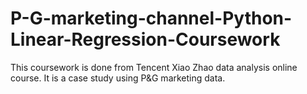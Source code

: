 # P-G-marketing-channel-Python-Linear-Regression-Coursework
This coursework is done from Tencent Xiao Zhao data analysis online course. It is a case study using P&G marketing data.
